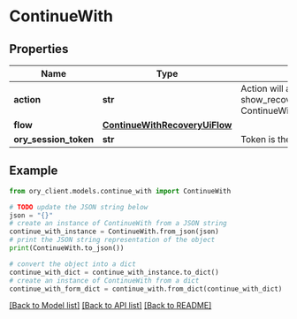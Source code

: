 # ContinueWith


## Properties

Name | Type | Description | Notes
------------ | ------------- | ------------- | -------------
**action** | **str** | Action will always be &#x60;show_recovery_ui&#x60; show_recovery_ui ContinueWithActionShowRecoveryUIString | 
**flow** | [**ContinueWithRecoveryUiFlow**](ContinueWithRecoveryUiFlow.md) |  | 
**ory_session_token** | **str** | Token is the token of the session | 

## Example

```python
from ory_client.models.continue_with import ContinueWith

# TODO update the JSON string below
json = "{}"
# create an instance of ContinueWith from a JSON string
continue_with_instance = ContinueWith.from_json(json)
# print the JSON string representation of the object
print(ContinueWith.to_json())

# convert the object into a dict
continue_with_dict = continue_with_instance.to_dict()
# create an instance of ContinueWith from a dict
continue_with_form_dict = continue_with.from_dict(continue_with_dict)
```
[[Back to Model list]](../README.md#documentation-for-models) [[Back to API list]](../README.md#documentation-for-api-endpoints) [[Back to README]](../README.md)


